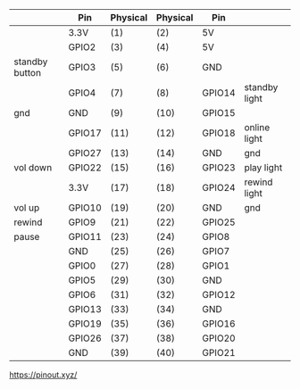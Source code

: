 |                | Pin      | Physical | Physical | Pin             |                |
|----------------|----------|----------|----------|-----------------|----------------|
|                | 3.3V     | (1)      | (2)      | 5V              |                |
|                | GPIO2    | (3)      | (4)      | 5V              |                |
| standby button | GPIO3    | (5)      | (6)      | GND             |                |
|                | GPIO4    | (7)      | (8)      | GPIO14          | standby light  |
|   gnd          | GND      | (9)      | (10)     | GPIO15          |                |
|                | GPIO17   | (11)     | (12)     | GPIO18          | online light   |
|                | GPIO27   | (13)     | (14)     | GND             |  gnd           |
| vol down       | GPIO22   | (15)     | (16)     | GPIO23          | play light     |
|                | 3.3V     | (17)     | (18)     | GPIO24          | rewind light   |
| vol up         | GPIO10   | (19)     | (20)     | GND             |   gnd          |
| rewind         | GPIO9    | (21)     | (22)     | GPIO25          |                |
| pause          | GPIO11   | (23)     | (24)     | GPIO8           |                |
|                | GND      | (25)     | (26)     | GPIO7           |                |
|                | GPIO0    | (27)     | (28)     | GPIO1           |                |
|                | GPIO5    | (29)     | (30)     | GND             |                |
|                | GPIO6    | (31)     | (32)     | GPIO12          |                |
|                | GPIO13   | (33)     | (34)     | GND             |                |
|                | GPIO19   | (35)     | (36)     | GPIO16          |                |
|                | GPIO26   | (37)     | (38)     | GPIO20          |                |
|                | GND      | (39)     | (40)     | GPIO21          |                |

https://pinout.xyz/

